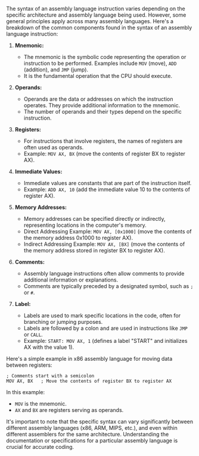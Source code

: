 The syntax of an assembly language instruction varies depending on the specific architecture and assembly language being used. However, some general principles apply across many assembly languages. Here's a breakdown of the common components found in the syntax of an assembly language instruction:

1. **Mnemonic:**
   - The mnemonic is the symbolic code representing the operation or instruction to be performed. Examples include `MOV` (move), `ADD` (addition), and `JMP` (jump).
   - It is the fundamental operation that the CPU should execute.

2. **Operands:**
   - Operands are the data or addresses on which the instruction operates. They provide additional information to the mnemonic.
   - The number of operands and their types depend on the specific instruction.

3. **Registers:**
   - For instructions that involve registers, the names of registers are often used as operands.
   - Example: `MOV AX, BX` (move the contents of register BX to register AX).

4. **Immediate Values:**
   - Immediate values are constants that are part of the instruction itself.
   - Example: `ADD AX, 10` (add the immediate value 10 to the contents of register AX).

5. **Memory Addresses:**
   - Memory addresses can be specified directly or indirectly, representing locations in the computer's memory.
   - Direct Addressing Example: `MOV AX, [0x1000]` (move the contents of the memory address 0x1000 to register AX).
   - Indirect Addressing Example: `MOV AX, [BX]` (move the contents of the memory address stored in register BX to register AX).

6. **Comments:**
   - Assembly language instructions often allow comments to provide additional information or explanations.
   - Comments are typically preceded by a designated symbol, such as `;` or `#`.

7. **Label:**
   - Labels are used to mark specific locations in the code, often for branching or jumping purposes.
   - Labels are followed by a colon and are used in instructions like `JMP` or `CALL`.
   - Example: `START: MOV AX, 1` (defines a label "START" and initializes AX with the value 1).

Here's a simple example in x86 assembly language for moving data between registers:

```assembly
; Comments start with a semicolon
MOV AX, BX   ; Move the contents of register BX to register AX
```

In this example:
- `MOV` is the mnemonic.
- `AX` and `BX` are registers serving as operands.

It's important to note that the specific syntax can vary significantly between different assembly languages (x86, ARM, MIPS, etc.), and even within different assemblers for the same architecture. Understanding the documentation or specifications for a particular assembly language is crucial for accurate coding.
